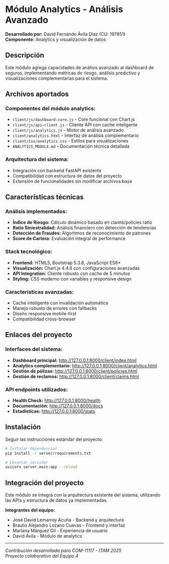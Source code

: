 # Módulo Analytics - Análisis Avanzado

**Desarrollado por:** David Fernando Ávila Díaz (CU: 197851)  
**Componente:** Analytics y visualización de datos

## Descripción

Este módulo agrega capacidades de análisis avanzado al dashboard de seguros, implementando métricas de riesgo, análisis predictivo y visualizaciones complementarias para el sistema.

## Archivos aportados

### Componentes del módulo analytics:
- `client/js/dashboard-core.js` - Core funcional con Chart.js
- `client/js/api-client.js` - Cliente API con cache inteligente
- `client/js/analytics.js` - Motor de análisis avanzado
- `client/analytics.html` - Interfaz de análisis complementario
- `client/css/analytics.css` - Estilos para visualizaciones
- `ANALYTICS_MODULE.md` - Documentación técnica detallada

### Arquitectura del sistema:
- Integración con backend FastAPI existente
- Compatibilidad con estructura de datos del proyecto
- Extensión de funcionalidades sin modificar archivos base

## Características técnicas

### Análisis implementados:
- **Índice de Riesgo:** Cálculo dinámico basado en claims/policies ratio
- **Ratio Siniestralidad:** Análisis financiero con detección de tendencias  
- **Detección de Fraudes:** Algoritmos de reconocimiento de patrones
- **Score de Cartera:** Evaluación integral de performance

### Stack tecnológico:
- **Frontend:** HTML5, Bootstrap 5.3.8, JavaScript ES6+
- **Visualización:** Chart.js 4.4.6 con configuraciones avanzadas
- **API Integration:** Cliente robusto con cache de 5 minutos
- **Styling:** CSS moderno con variables y responsive design

### Características avanzadas:
- Cache inteligente con invalidación automática
- Manejo robusto de errores con fallbacks
- Diseño responsive mobile-first
- Compatibilidad cross-browser

## Enlaces del proyecto

### Interfaces del sistema:
- **Dashboard principal:** http://127.0.0.1:8000/client/index.html
- **Analytics complementario:** http://127.0.0.1:8000/client/analytics.html
- **Gestión de pólizas:** http://127.0.0.1:8000/client/policies.html  
- **Gestión de reclamos:** http://127.0.0.1:8000/client/claims.html

### API endpoints utilizados:
- **Health Check:** http://127.0.0.1:8000/health
- **Documentación:** http://127.0.0.1:8000/docs
- **Estadísticas:** http://127.0.0.1:8000/stats

## Instalación

Seguir las instrucciones estándar del proyecto:

```bash
# Instalar dependencias
pip install -r server/requirements.txt

# Levantar servidor  
uvicorn server.main:app --reload
```

## Integración del proyecto

Este módulo se integra con la arquitectura existente del sistema, utilizando las APIs y estructura de datos ya implementadas.

**Integrantes del equipo:**
- José David Lemarroy Acuña - Backend y arquitectura
- Braulio Alejandro Lozano Cuevas - Frontend y interfaz
- Mariana Márquez Gil - Experiencia de usuario
- David Ávila - Módulo de analytics

---

*Contribución desarrollada para COM-11117 - ITAM 2025*  
*Proyecto colaborativo del Equipo 4*